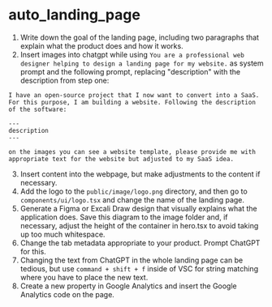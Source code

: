 # auto_landing_page

1. Write down the goal of the landing page, including two paragraphs that explain what the product does and how it works.
2. Insert images into chatgpt while using `You are a professional web designer helping to design a landing page for my website.` as system prompt and the following prompt, replacing "description" with the description from step one:


```prompt
I have an open-source project that I now want to convert into a SaaS. For this purpose, I am building a website. Following the description of the software: 

---
description
---

on the images you can see a website template, please provide me with appropriate text for the website but adjusted to my SaaS idea.
```
3. Insert content into the webpage, but make adjustments to the content if necessary.
4. Add the logo to the `public/image/logo.png` directory, and then go to `components/ui/logo.tsx` and change the name of the landing page.
5. Generate a Figma or Excali Draw design that visually explains what the application does. Save this diagram to the image folder and, if necessary, adjust the height of the container in ﻿hero.tsx to avoid taking up too much whitespace.
6. Change the tab metadata appropriate to your product. Prompt ChatGPT for this.
7. Changing the text from ChatGPT in the whole landing page can be tedious, but use `command + shift + f` inside of VSC for string matching where you have to place the new text.
8. Create a new property in Google Analytics and insert the Google Analytics code on the page.